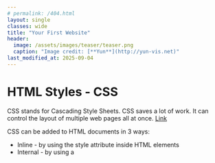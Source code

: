 ```yaml
---
# permalink: /404.html
layout: single
classes: wide
title: "Your First Website"
header:
  image: /assets/images/teaser/teaser.png
  caption: "Image credit: [**Yun**](http://yun-vis.net)"
last_modified_at: 2025-09-04
---
```


# HTML Styles - CSS

CSS stands for Cascading Style Sheets. CSS saves a lot of work. It can control the layout of multiple web pages all at once. [Link](https://www.w3schools.com/html/html_css.asp)


CSS can be added to HTML documents in 3 ways:

- Inline - by using the style attribute inside HTML elements
- Internal - by using a <style> element in the <head> section
- External - by using a <link> element to link to an external CSS file

The most common way to add CSS, is to keep the styles in external CSS files. However, in this tutorial we will use inline and internal styles, because this is easier to demonstrate, and easier for you to try it yourself.


```html
<h1 style="color:blue;">A Blue Heading</h1>
```

```html
<!DOCTYPE html>
<html>
<head>
<style>
body {background-color: powderblue;}
h1   {color: blue;}
p    {color: red;}
</style>
</head>
<body>

<h1>This is a heading</h1>
<p>This is a paragraph.</p>

</body>
</html>
```

```html
<!DOCTYPE html>
<html>
<head>
  <link rel="stylesheet" href="styles.css">
</head>
<body>

<h1>This is a heading</h1>
<p>This is a paragraph.</p>

</body>
</html>
```